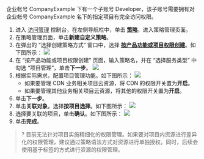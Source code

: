 企业帐号 CompanyExample 下有一个子账号 Developer，该子账号需要拥有对企业帐号 CompanyExample 名下的指定项目有完全访问权限。

1. 进入 [访问管理](https://console.cloud.tencent.com/cam/overview) 控制台，在左侧导航栏中，单击 **[策略](https://console.cloud.tencent.com/cam/policy)**，进入策略管理页面。
2. 在策略管理页面，单击**新建自定义策略**。
3. 在弹出的 “选择创建策略方式” 窗口中，选择 **[按产品功能或项目权限创建](https://console.cloud.tencent.com/cam/policy/create)**。如下图所示：
   ![](https://main.qcloudimg.com/raw/1f26e2a26708fe7e70457ffe69ea66f5.png)
4. 在 “按产品功能或项目权限创建” 页面，输入策略名，并在 “选择服务类型” 中勾选 “项目管理”，单击**下一步**。
   ![](https://main.qcloudimg.com/raw/0c301775442ca7dac97c347d358ce9e2.png)
5. 根据实际需求，配置项目管理功能。如下图所示：
   ![](https://main.qcloudimg.com/raw/41f736c6c9c05b3a2dfcd0acb261af2a.png)
	- 如果要管理 CDN 业务相关项目云资源，将 CDN 的权限开关置为**开启**。
	- 如果要管理其他业务相关项目云资源，将其他的权限开关置为**开启**。
6. 单击**下一步**。
7. 单击**关联对象**，选择**按项目选择**。如下图所示：
   ![](https://main.qcloudimg.com/raw/61d1f3ff8bb7b604ac995df9d0cc1236.png)
8. 选择要关联的项目，单击**确认**。如下图所示：
   ![](https://main.qcloudimg.com/raw/15606332a00d234b6ef4b3e11b5316e3.png)
9. 单击**完成**。

> ? 目前无法针对项目实施精细化的权限管理。如果要对项目内资源进行差异化的权限管理，建议通过策略语法方式对资源进行单独授权。同时，后续会使用基于标签的方式进行资源的权限管理。
